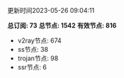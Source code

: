 更新时间2023-05-26 09:04:11

**总订阅: 73**
**总节点: 1542**
**有效节点: 816**
- v2ray节点: 674
- ss节点: 38
- trojan节点: 98
- ssr节点: 6
